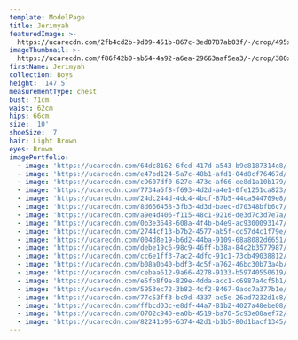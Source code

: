 ```yaml
---
template: ModelPage
title: Jerimyah
featuredImage: >-
  https://ucarecdn.com/2fb4cd2b-9d09-451b-867c-3ed0787ab03f/-/crop/495x267/0,0/-/preview/
imageThumbnail: >-
  https://ucarecdn.com/f86f42b0-ab54-4a92-a6ea-29663aaf5ea3/-/crop/380x391/33,0/-/preview/
firstName: Jerimyah
collection: Boys
height: '147.5'
measurementType: chest
bust: 71cm
waist: 62cm
hips: 66cm
size: '10'
shoeSize: '7'
hair: Light Brown
eyes: Brown
imagePortfolio:
  - image: 'https://ucarecdn.com/64dc8162-6fcd-417d-a543-b9e8187314e8/'
  - image: 'https://ucarecdn.com/e47bd124-5a7c-48b1-afd1-04d8cf76467d/'
  - image: 'https://ucarecdn.com/c9607df0-627e-473c-af66-ee8d1a10b179/'
  - image: 'https://ucarecdn.com/7734a6f8-f693-4d2d-a4e1-0fe1251ca823/'
  - image: 'https://ucarecdn.com/24dc244d-4dc4-4bcf-87b5-44ca544709e8/'
  - image: 'https://ucarecdn.com/8d666458-3fb3-4d3d-baec-d70348bfb6c7/'
  - image: 'https://ucarecdn.com/a9e4d406-f115-48c1-9216-de3d7c3d7e7a/'
  - image: 'https://ucarecdn.com/0b3e3648-608a-4f4b-b4e9-ac9300093147/'
  - image: 'https://ucarecdn.com/2744cf13-b7b2-4577-ab5f-cc57d4c1f79e/'
  - image: 'https://ucarecdn.com/004d8e19-b6d2-44ba-9109-68a8082d6651/'
  - image: 'https://ucarecdn.com/debe19c6-98c9-46ff-b38a-84c2b3577987/'
  - image: 'https://ucarecdn.com/cc6e1ff3-7ac2-4dfc-91c1-73cb49038812/'
  - image: 'https://ucarecdn.com/b08a0b40-bdf3-4c5f-a762-46bc30b73a4b/'
  - image: 'https://ucarecdn.com/cebaa612-9a66-4278-9133-b59740550619/'
  - image: 'https://ucarecdn.com/e5fb8f9e-829e-4dda-acc1-c6987a4cf5b1/'
  - image: 'https://ucarecdn.com/5953ec72-3b82-4cf2-8467-9acc7a377b1e/'
  - image: 'https://ucarecdn.com/77c53ff3-bc9d-4337-ae5e-26ad7232d1c8/'
  - image: 'https://ucarecdn.com/ffbcd03c-e8df-44a7-81b2-4027a48ebe08/'
  - image: 'https://ucarecdn.com/0702c940-ea0b-4519-ba70-5c93e08aef72/'
  - image: 'https://ucarecdn.com/82241b96-6374-42d1-b1b5-80d1bacf1345/'
---
```


